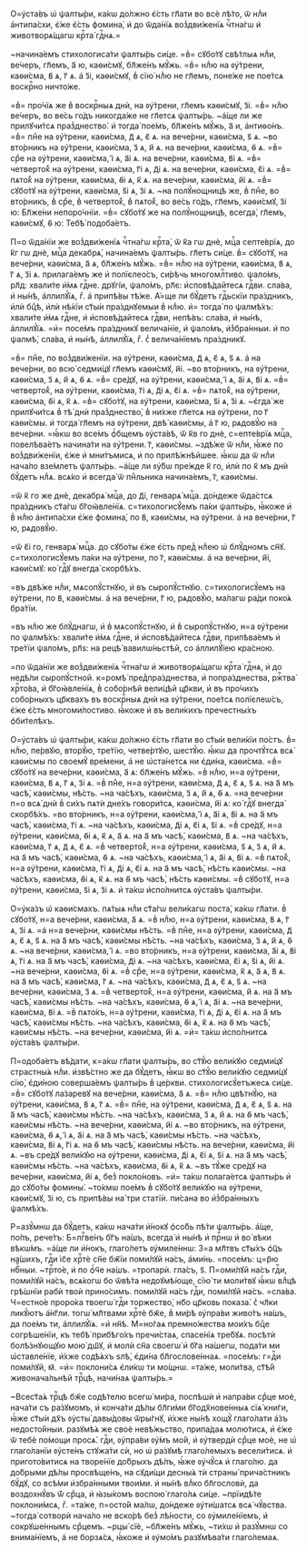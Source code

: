 О=у҆ста́въ ѡ҆ ѱалты́ри, ка́кѡ до́лжно є҆́сть гл҃ати во всѐ лѣ́то, ѿ нлⷣи а҆нтипа́схи, є҆́же є҆́сть фомина̀, и҆ до ѿда́нїѧ воз̾дви́женїѧ чⷭ҇тна́гѡ и҆ животворѧ́щагѡ крⷭ҇та̀ гдⷭ҇нѧ.=

~начина́емъ стихологиса́ти ѱалты́рь си́це. =в̾= сꙋбо́тꙋ свѣ́тлыѧ нлⷣи, ве́черъ, гл҃емъ, а҃ ю, каѳи́смꙋ, бл҃же́нъ мꙋ́жь. =в̾= нлⷣю на ᲂу҆́трени, каѳи́сма, в҃ ѧ, г҃ ѧ. а҆ з҃і, каѳи́смꙋ, в̾ сїю̀ нлⷣю не гл҃емъ, поне́же не пое́тсѧ воскрⷭ҇но ничто́же.

=в̾= про́чїѧ же в̾ воскрⷭ҇ныѧ днѝ, на ᲂу҆́трени, гл҃емъ каѳи́смꙋ, з҃і. =в̾= нлⷣю ве́черъ, во ве́сь го́дъ никогда́же не гл҃етсѧ ѱалты́рь. ~а҆́ще ли же прилꙋчи́тсѧ праз̾днество̀. и҆ тогда̀ пое́мъ, бл҃же́нъ мꙋ́жь, а҃ и, а҆нтиѳо́нъ. =в̾= пнⷣе на ᲂу҆́трени, каѳи́сма, д҃ ѧ, є҃ ѧ. на вече́рни, каѳи́сма, ѕ҃ ѧ. ~во вто́рникъ на ᲂу҆́трени, каѳи́сма, з҃ ѧ, и҃ ѧ. на вече́рни, каѳи́сма, ѳ҃ ѧ. =в̾= срⷣе на ᲂу҆́трени, каѳи́сма, і҃ ѧ, а҃і ѧ. на вече́рни, каѳи́сма, в҃і ѧ. =в̾= четверто́к̾ на ᲂу҆́трени, каѳи́сма, г҃і ѧ, д҃і ѧ. на вече́рни, каѳи́сма, є҃і ѧ. =в̾= пѧто́к̾ на ᲂу҆́трени, каѳи́сма, ѳ҃і ѧ, к҃ ѧ. на вече́рни, каѳи́сма, и҃і ѧ. =в̾= сꙋбо́тꙋ на ᲂу҆́трени, каѳи́сма, ѕ҃і ѧ, з҃і ѧ. ~на полꙋ́нощницѣ же, в̾ пнⷣе, во вто́рникъ, в̾ срⷣе, в̾ четверто́к̾, в̾ пѧто́к̾, во ве́сь го́дъ, гл҃емъ, каѳи́смꙋ, з҃і ю: Бл҃же́ни непоро́чнїи. =в̾= сꙋбо́тꙋ же на полꙋ́нощницѣ, всегда̀, гл҃емъ, каѳи́смꙋ, ѳ҃ ю: Тебѣ̀ подоба́етъ.

П=о ѿда́нїи же воз̾дви́женїѧ чⷭ҇тна́гѡ крⷭ҇та̀, ѿ к҃а гѡ днѐ, мцⷭ҇а септе́врїѧ, до к҃г гѡ днѐ, мцⷭ҇а декабрѧ̀, начина́емъ ѱалты́рь. гл҃етъ си́це. в̾= сꙋбо́тꙋ, на вече́рни, каѳи́сма, а҃ ѧ, бл҃же́нъ мꙋ́жь. =в̾= нлⷣю на ᲂу҆́трени, каѳи́сма, в҃ ѧ, г҃ ѧ, з҃і ѧ. прилага́емъ же и҆ полїєлео́съ, си́рѣчь многомлⷭ҇тиво. ѱало́мъ, рл҃д: хвали́те и҆́мѧ гдⷭ҇не. дрꙋгі́и, ѱало́мъ, рл҃є: и҆сповѣ́дайтесѧ гдⷭ҇ви. сла́ва, и҆ ны́нѣ, а҆ллилꙋ́їѧ, гⷤ. а҆ припѣ́вы тѣ́же. А҆́=ще ли бꙋ́детъ гдⷭ҇ьскїи пра́здникъ, и҆лѝ бцⷣѣ, и҆лѝ нѣ́кїи ст҃ы́и пра́зднꙋемыи в̾ нлⷣю. и҆= тогда̀ по ѱалмѣ́хъ: хвали́те и҆́мѧ гдⷭ҇не, и҆ и҆сповѣ́дайтесѧ гдⷭ҇ви, непѣ́въ: сла́ва, и҆ ны́нѣ, а҆ллилꙋ́їѧ. =и҆= посе́мъ пра́здникꙋ велича́нїе, и҆ ѱало́мъ, и҆з̾бра́нныи. и҆ по ѱалмѣ̀, сла́ва, и҆ ны́нѣ, а҆ллилꙋ́їѧ, гⷤ. с̾ велича́нїемъ пра́здникꙋ.

=в̾= пнⷣе, по воз̾дви́женїи. на ᲂу҆́трени, каѳи́сма, д҃ ѧ, є҃ ѧ, ѕ҃ ѧ. а҆ на вече́рни, во всю̀ седми́цꙋ гл҃емъ каѳи́смꙋ, и҃і. ~во вто́рникъ, на ᲂу҆́трени, каѳи́сма, з҃ ѧ, и҃ ѧ, ѳ҃ ѧ. =в̾= сре́дꙋ, на ᲂу҆́трени, каѳи́сма, і҃ ѧ, а҃і ѧ, в҃і ѧ. =в̾= четверто́к̾, на ᲂу҆́трени, каѳи́сма, г҃і ѧ, д҃і ѧ, є҃і ѧ. =в̾= пѧто́к̾, на ᲂу҆́трени, каѳи́сма, ѳ҃і ѧ, к҃ ѧ. =в̾= сꙋбо́тꙋ, на ᲂу҆́трени, каѳи́сма, ѕ҃і ѧ, з҃і ѧ. ~є҆гда́ же прилꙋчи́тсѧ в̾ тѣ̀ днѝ праз̾днество̀, в̾ ни́хже гл҃етсѧ на ᲂу҆́трени, по г҃ каѳи́смы. и҆ тогда̀ гл҃емъ на ᲂу҆́трени, двѣ̀ каѳи́смы, а҆ г҃ ю, рѧдовꙋ́ю на вече́рни. =ꙗ҆́кѡ во все́мъ ѻ҆́бщемъ ᲂу҆ста́вѣ, ѿ к҃в го днѐ, с=епте́врїѧ мцⷭ҇а, повелѣва́етъ начина́ти на ᲂу҆́трени. г҃, каѳи́смы. ~здѣ́же ѿ нлⷣи, ꙗ҆́же по воз̾дви́женїи, є҆́же и҆ мни́тъмисѧ, и҆ по прилѣ́жнѣйшее. ꙗ҆́кѡ да ѿ нлⷣи нача́ло взе́млетъ ѱалты́рь. ~а҆́ще ли ᲂу҆́бѡ пре́жде к҃ го, и҆лѝ по к҃ мъ днѝ бꙋ́детъ нлⷣѧ. всѧ́ко и҆ всегда̀ ѿ пнⷣльника начина́емъ, г҃, каѳи́смы.

=ѿ к҃ го же днѐ, декабрѧ̀ мцⷭ҇а, до д҃і, генварѧ̀ мцⷭ҇а. до́ндеже ѿда́стсѧ пра́здникъ ст҃а́гѡ бг҃оꙗ҆вле́нїѧ. с=тихологисꙋ́емъ па́ки ѱалты́рь, ꙗ҆́коже и҆ в̾ нлⷣю а҆нтипа́схи є҆́же фомина̀, по в҃, каѳи́смы, на ᲂу҆́трени. а҆ на вече́рни, г҃ ю, рѧдовꙋ́ю.

=ѿ є҃і го, генварѧ̀ мцⷭ҇а. до сꙋбо́ты є҆́же є҆́сть пред̾ нлⷣею ѡ҆ блꙋ́дномъ сн҃ꙋ. с=тихологисꙋ́емъ па́ки на ᲂу҆́трени, по г҃, каѳи́смы. а҆ на вече́рни, и҃і, каѳи́смꙋ: ко́ гдⷭ҇ꙋ внегда̀ скорбѣ́хъ.

=въ двѣ́же нлⷣи, мѧсопꙋ́стнꙋю, и҆ въ сыропꙋ́стнꙋю. с=тихологисꙋ́емъ на ᲂу҆́трени, по в҃, каѳи́смы. а҆ на вече́рни, г҃ ю, рѧдовꙋ́ю, ма́лагѡ ра́ди поко́ѧ бра́тїи.

=въ нлⷣю же блꙋ́днагѡ, и҆ в̾ мѧсопꙋ́стнꙋю, и҆ в̾ сыропꙋ́стнꙋю, н=а ᲂу҆́трени по ѱалмѣ́хъ: хвали́те и҆́мѧ гдⷭ҇не, и҆ и҆сповѣ́дайтесѧ гдⷭ҇ви, припѣва́емъ и҆ тре́тїи ѱало́мъ, рл҃ѕ: на рецѣ̀ вавилѡ́ньстѣй, со а҆ллилꙋ́їею кра́сною.

=по ѿда́нїи же воз̾дви́женїѧ чⷭ҇тна́гѡ и҆ животворѧ́щагѡ крⷭ҇та̀ гдⷭ҇нѧ, и҆ до недѣ́ли сыропꙋ́стной. к=ромѣ̀ пред̾пра́зднества, и҆ попра́зднества, ржⷭ҇тва̀ хрⷭ҇то́ва, и҆ бг҃оꙗ҆вле́нїѧ, в̾ собо́рнѣй вели́цѣй цр҃кви, и҆ въ про́чихъ собо́рныхъ цр҃квахъ въ воскрⷭ҇ныѧ днѝ на ᲂу҆́трени, пое́тсѧ полїєлеѡ́съ, є҆́же є҆́сть многоми́лостиво. ꙗ҆́коже и҆ въ вели́кихъ пречестны́хъ ѻ҆би́телѣхъ.

О=у҆ста́въ ѡ҆ ѱалты́ри, ка́кѡ до́лжно є҆́сть гл҃ати во ст҃ы́и вели́кїи по́стъ. в̾= нлⷣю, пе́рвꙋю, вторꙋ́ю, тре́тїю, четве́ртꙋю, шестꙋ́ю. ꙗ҆́кѡ да прочтꙋ́тсѧ всѧ̀ каѳи́смы по своемꙋ̀ вре́мени, а҆ не ѡ҆ста́нетсѧ ни є҆ди́на, каѳи́сма. =в̾= сꙋбо́тꙋ на вече́рни, каѳи́сма, а҃ ѧ: бл҃же́нъ мꙋ́жь. =в̾ нлⷣю, н=а ᲂу҆́трени, каѳи́сма, в҃ ѧ, г҃ ѧ, з҃і ѧ. =в̾ пнⷣе, н=а ᲂу҆́трени, каѳи́сма, д҃ ѧ, є҃ ѧ, ѕ҃ ѧ. на а҃ мъ часѣ̀, каѳи́смы, нѣ́сть. ~на ча́сѣхъ, каѳи́сма, з҃ ѧ, и҃ ѧ, ѳ҃ ѧ. =на вече́рни п=о всѧ̀ днѝ в̾ си́хъ пѧтѝ дне́хъ говори́тсѧ, каѳи́сма, и҃і ѧ: ко́ гдⷭ҇ꙋ внегда̀ скорбѣ́хъ. =во вто́рникъ, н=а ᲂу҆́трени, каѳи́сма, і҃ ѧ, а҃і ѧ, в҃і ѧ. на а҃ мъ часѣ̀, каѳи́сма, г҃і ѧ. ~на ча́сѣхъ, каѳи́сма, д҃і ѧ, є҃і ѧ, ѕ҃і ѧ. =в̾ сре́дꙋ, н=а ᲂу҆́трени, каѳи́сма, ѳ҃і ѧ, к҃ ѧ, а҃ ѧ. на а҃ мъ часѣ̀, каѳи́сма, в҃ ѧ. ~на ча́сѣхъ, каѳи́сма, г҃ ѧ, д҃ ѧ, є҃ ѧ. =в̾ четверто́к̾, н=а ᲂу҆́трени, каѳи́сма, ѕ҃ ѧ, з҃ ѧ, и҃ ѧ. на а҃ мъ часѣ̀, каѳи́сма, ѳ҃ ѧ. ~на ча́сѣхъ, каѳи́сма, і҃ ѧ, а҃і ѧ, в҃і ѧ. =в̾ пѧто́к̾, н=а ᲂу҆́трени, каѳи́сма, г҃і ѧ, д҃і ѧ, є҃і ѧ. на а҃ мъ часѣ̀, нѣ́сть каѳи́смы. ~на ча́сѣхъ, каѳи́сма, ѳ҃і ѧ, к҃ ѧ. на ѳ҃ мъ часѣ̀, нѣ́сть каѳи́смы. =в̾ сꙋбо́тꙋ, н=а ᲂу҆́трени, каѳи́сма, ѕ҃і ѧ, з҃і ѧ. и҆ та́кѡ и҆спо́лнитсѧ ᲂу҆ста́въ ѱалты́ри.

О=у҆ка́зъ ѡ҆ каѳи́смахъ. пѧ́тыѧ нлⷣи ст҃а́гѡ вели́кагѡ поста̀, ка́кѡ гл҃ати. в̾ сꙋбо́тꙋ, н=а вече́рни, каѳи́сма, а҃ ѧ. =в̾ нлⷣю, н=а ᲂу҆́трени, каѳи́сма, в҃ ѧ, г҃ ѧ, з҃і ѧ. =а҆ н=а вече́рни, каѳи́смы нѣ́сть. =в̾ пнⷣе, н=а ᲂу҆́трени, каѳи́сма, д҃ ѧ, є҃ ѧ, ѕ҃ ѧ. на а҃ мъ часѣ̀, каѳи́смы нѣ́сть. ~на ча́сѣхъ, каѳи́сма, з҃ ѧ, и҃ ѧ, ѳ҃ ѧ. ~на вече́рни, каѳи́сма, і҃ ѧ. =во вто́рникъ, н=а ᲂу҆́трени, каѳи́сма, а҃і ѧ, в҃і ѧ, г҃і ѧ. на а҃ мъ часѣ̀, каѳи́сма, д҃і ѧ. ~на ча́сѣхъ, каѳи́сма, є҃і ѧ, ѕ҃і ѧ, и҃і ѧ. ~на вече́рни, каѳи́сма, ѳ҃і ѧ. =в̾ срⷣе, н=а ᲂу҆́трени, каѳи́сма, к҃ ѧ, а҃ ѧ, в҃ ѧ. на а҃ мъ часѣ̀, каѳи́сма, г҃ ѧ. ~на ча́сѣхъ, каѳи́сма, д҃ ѧ, є҃ ѧ, ѕ҃ ѧ. ~на вече́рни, каѳи́сма, з҃ ѧ. =в̾ четверто́к̾, н=а ᲂу҆́трени, каѳи́сма, и҃ ѧ. на а҃ мъ часѣ̀, каѳи́смы нѣ́сть. ~на ча́сѣхъ, каѳи́сма, ѳ҃ ѧ, і҃ ѧ, а҃і ѧ. ~на вече́рни, каѳи́сма, в҃і ѧ. =в̾ пѧто́къ, н=а ᲂу҆́трени, каѳи́сма, г҃і ѧ, д҃і ѧ, є҃і ѧ. на а҃ мъ часѣ̀, каѳи́смы нѣ́сть. ~на ча́сѣхъ, каѳи́сма, ѳ҃і ѧ, к҃ ѧ. на ѳ҃ мъ часѣ̀, каѳи́смы нѣ́сть. ~на вече́рни, каѳи́сма, и҃і ѧ. =и҆= та́кѡ и҆спо́лнитсѧ ᲂу҆ста́въ ѱалты́ри.

П=одоба́етъ вѣ́дати, к=а́кѡ гл҃ати ѱалты́рь, во ст҃ꙋ́ю вели́кꙋю седми́цꙋ страстны́ѧ нлⷣи. и҆звѣ́стно же да бꙋ́детъ, ꙗ҆́кѡ во ст҃ꙋ́ю вели́кꙋю седми́цꙋ сїю̀, є҆ди́ною соверша́емъ ѱалты́рь в̾ це́ркви. стихологисꙋ́етъжесѧ си́це. =в̾= сꙋбо́тꙋ ла́заревꙋ на вече́рни, каѳи́сма, а҃ ѧ. =в̾= нлⷣю цвѣтнꙋ́ю, на ᲂу҆́трени, каѳи́сма, в҃ ѧ, г҃ ѧ. =в̾= пнⷣе, на ᲂу҆́трени, каѳи́сма, д҃ ѧ, є҃ ѧ, ѕ҃ ѧ. на а҃ мъ часѣ̀, каѳи́смы нѣ́сть. ~на ча́сѣхъ, каѳи́сма, з҃ ѧ, и҃ ѧ. на ѳ҃ мъ часѣ̀, каѳи́смы нѣ́сть. ~на вече́рни, каѳи́сма, и҃і ѧ. ~во вто́рникъ, на ᲂу҆́трени, каѳи́сма, ѳ҃ ѧ, і҃ ѧ, а҃і ѧ. на а҃ мъ часѣ̀, каѳи́смы нѣ́сть. ~на ча́сѣхъ, каѳи́сма, в҃і ѧ, г҃і ѧ. на ѳ҃ мъ часѣ̀, каѳи́смы нѣ́сть. на вече́рни, каѳи́сма, и҃і ѧ. ~въ сре́дꙋ вели́кꙋю на ᲂу҆́трени, каѳи́сма, д҃і ѧ, є҃і ѧ, ѕ҃і ѧ. на а҃ мъ часѣ̀, каѳи́смы нѣ́сть. ~на ча́сѣхъ, каѳи́сма, ѳ҃і ѧ, к҃ ѧ. ~въ тꙋ́же сре́дꙋ на вече́рни, каѳи́сма, и҃і ѧ, без̾ покло́новъ. =и҆= та́кѡ полага́етсѧ ѱалты́рь и҆ до сꙋбо́ты фомины̀. ~то́кмѡ пое́мъ в̾ сꙋбо́тꙋ вели́кꙋю на ᲂу҆́трени, каѳи́смꙋ, з҃і ю, съ припѣ́вы на́ три статїѝ. пи́сана во и҆з̾бра́нныхъ ѱалмѣ́хъ.

Р=азꙋ́мнѡ да бꙋ́детъ, ка́кѡ нача́ти и҆́нокꙋ ѻ҆со́бь пѣ́ти ѱалты́рь. а҆́ще, по́пъ, рече́тъ: Б=лгⷭ҇ве́нъ бг҃ъ на́шъ, всегда̀ и҆ ны́нѣ и҆ прⷭ҇нѡ и҆ во́ вѣки вѣкѡ́мъ. =а҆́ще ли и҆́нокъ, глаго́летъ ᲂу҆миле́ннѡ: З=а мл҃твъ ст҃ы́хъ ѻ҆ц҃ъ на́шихъ, гдⷭ҇и і҆с҃е хрⷭ҇тѐ сн҃е бж҃їи поми́лꙋй на́съ, а҆ми́нь. =посе́мъ: ц=р҃ю нбⷭ҇ныи. ~трⷭ҇то́е, и҆ по ѻ҆́ч҃е на́шъ. =тропарѝ. гла́съ, ѕ҃. П=оми́лꙋй на́съ гдⷭ҇и, поми́лꙋй на́съ, всѧ́когѡ бо ѿвѣ́та недоꙋмѣ́юще, сїю́ ти моли́твꙋ ꙗ҆́кѡ влⷣцѣ грѣ́шнїи рабѝ твоѝ прино́симъ. поми́лꙋй на́съ гдⷭ҇и, поми́лꙋй на́съ. =сла́ва. Ч=естно́е проро́ка твоегѡ̀ гдⷭ҇и торжество̀, нб҃о цр҃ковь показа̀. с̾ чл҃ки ликꙋ́ютъ а҆́нг҃ли. тогѡ̀ мл҃твами хрⷭ҇тѐ бж҃е, в̾ ми́рѣ ᲂу҆пра́ви живо́тъ на́шъ, да пое́мъ ти, а҆ллилꙋ́їѧ. =и҆ нн҃ѣ. М=но́гаѧ премно́жества мои́хъ бцⷣе согрѣше́нїи, къ тебѣ̀ прибѣго́хъ пречи́стаѧ, спасе́нїѧ тре́бꙋѧ. посѣтѝ болѣ́знꙋющꙋю мою̀ дш҃ꙋ, и҆ молѝ сн҃а своегѡ̀ и҆ бг҃а на́шегѡ, пода́ти ми ѡ҆ставле́нїе, и҆́хже содѣ́ѧхъ ѕлѣ̀, є҆ди́на бл҃гослове́ннаѧ. =посе́мъ: г=дⷭ҇и поми́лꙋй, м҃. =и҆= поклони́сѧ є҆ли́кѡ ти мо́щнѡ. =та́же, моли́тва, ст҃ѣ́й живонача́льнѣй трⷪ҇цѣ, начи́наѧ ѱалты́рь.=

~Всест҃а́ѧ трⷪ҇цѣ бж҃е содѣ́телю всегѡ̀ ми́ра, поспѣшѝ и҆ напра́ви срⷣце моѐ, нача́ти съ ра́зꙋмомъ, и҆ конча́ти дѣ́лы бл҃ги́ми бг҃одх҃нове́нныѧ сїѧ̀ кни́ги, ꙗ҆́же ст҃ы́и дх҃ъ ᲂу҆сты̀ давы́довы ѿры́гнꙋ, и҆́хже ны́нѣ хощꙋ̀ глаго́лати а҆́зъ недосто́йныи. разꙋмѣ́ѧ же своѐ невѣ́жьство, припа́даѧ молю́тисѧ, и҆ є҆́же ѿ тебѐ по́мощи просѧ̀. гдⷭ҇и, ᲂу҆пра́ви ᲂу҆́мъ мо́й, и҆ ᲂу҆твердѝ срⷣце моѐ, не ѡ҆ глаго́ланїи ᲂу҆сте́нъ стꙋжа́ти сѝ, но ѡ҆ ра́зꙋмѣ глаго́лемыхъ весели́тисѧ. и҆ пригото́витисѧ на творе́нїе до́брыхъ дѣ́лъ, ꙗ҆́же ᲂу҆чꙋ́сѧ и҆ глаго́лю. да до́брыми дѣ́лы просвѣще́нъ, на сꙋди́щи десны́ѧ тѝ страны̀ прича́стникъ бꙋ́дꙋ, со всѣ́ми и҆збра́нными твои́ми. и҆ ны́нѣ влⷣко бл҃гословѝ, да воздохнꙋ́въ ѿ́ срⷣца, и҆ ꙗ҆зы́комъ воспою̀ глаго́лѧ си́це. ~прїидѣ́те поклони́мсѧ, гⷤ. =та́же, п=осто́й ма́лѡ, до́ндеже ᲂу҆ти́шатсѧ всѧ̀ чꙋ́вства. ~тогда̀ сотворѝ нача́ло не вско́рѣ без̾ лѣ́ности, со ᲂу҆миле́нїемъ, и҆ сокрꙋше́ннымъ срⷣцемъ. ~рцы̀ сїѐ, ~бл҃же́нъ мꙋ́жь, ~ти́хѡ и҆ разꙋ́мнѡ со внима́нїемъ, а҆ не борзѧ́сѧ, ꙗ҆́коже и҆ ᲂу҆мо́мъ разꙋмѣва́ти глаго́лемаѧ.

